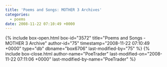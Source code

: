 ```yaml
---
title: 'Poems and Songs: MOTHER 3 Archives'
categories:
  - poems
date: 2008-11-22 07:10:49 +0000
---
```

{% include box-open.html box-id="3572" title="Poems and Songs - MOTHER 3 Archive" author-id="75" timestamp="2008-11-22 07:10:49 +0000" type="db" dbname="box6706" last-modified-by="75" %}
<navigator group="Poems and Songs|Mother3" quantity="150" offdir="TRUE" /> <displaytor />
{% include box-close.html author-name="PoeTrader" last-modified-on="2008-11-22 07:11:06 +0000" last-modified-by-name="PoeTrader" %}
